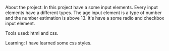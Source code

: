 About the project:
    In this project have a some input elements.
    Every input elements have a different types.
    The age input element is a type of number and the number estimation is above 13.
    It's have a some radio and checkbox input element.

Tools used: html and css.

Learning: I have learned some css styles.
